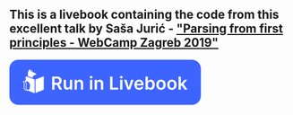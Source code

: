 ## This is a livebook containing the code from this excellent talk by Saša Jurić - ["Parsing from first principles - WebCamp Zagreb 2019"](https://www.youtube.com/watch?v=xNzoerDljjo)

[![Run in Livebook](blue.svg)](https://livebook.dev/run?url=https://github.com/GenericJam/parsing/blob/main/parsing.livemd)
